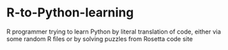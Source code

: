 # R-to-Python-learning
R programmer trying to learn Python by literal translation of code, either via some random R files or by solving puzzles from Rosetta code site

